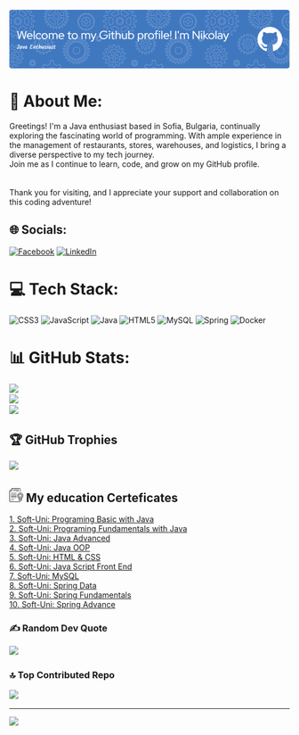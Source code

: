 ![Header](./github-header-image-Nikolay-Petkov.png)

# 💫 About Me:
Greetings! I'm a Java enthusiast based in Sofia, Bulgaria, continually exploring the fascinating world of programming. With ample experience in the management of restaurants, stores, warehouses, and logistics, I bring a diverse perspective to my tech journey. <br>Join me as I continue to learn, code, and grow on my GitHub profile.<br><br><br>Thank you for visiting, and I appreciate your support and collaboration on this coding adventure!


## 🌐 Socials:
[![Facebook](https://img.shields.io/badge/Facebook-%231877F2.svg?logo=Facebook&logoColor=white)](https://facebook.com/nikolay.petkov.3975) [![LinkedIn](https://img.shields.io/badge/LinkedIn-%230077B5.svg?logo=linkedin&logoColor=white)](https://linkedin.com/in/николай-петков-0a330953) 

# 💻 Tech Stack:
![CSS3](https://img.shields.io/badge/css3-%231572B6.svg?style=for-the-badge&logo=css3&logoColor=white) ![JavaScript](https://img.shields.io/badge/javascript-%23323330.svg?style=for-the-badge&logo=javascript&logoColor=%23F7DF1E) ![Java](https://img.shields.io/badge/java-%23ED8B00.svg?style=for-the-badge&logo=java&logoColor=white) ![HTML5](https://img.shields.io/badge/html5-%23E34F26.svg?style=for-the-badge&logo=html5&logoColor=white) ![MySQL](https://img.shields.io/badge/mysql-%2300f.svg?style=for-the-badge&logo=mysql&logoColor=white) ![Spring](https://img.shields.io/badge/spring-%236DB33F.svg?style=for-the-badge&logo=spring&logoColor=white) ![Docker](https://img.shields.io/badge/docker-%230db7ed.svg?style=for-the-badge&logo=docker&logoColor=white)
# 📊 GitHub Stats:
![](https://github-readme-stats.vercel.app/api?username=napetkov&theme=city_light&hide_border=false&include_all_commits=false&count_private=false)<br/>
![](https://github-readme-streak-stats.herokuapp.com/?user=napetkov&theme=city_light&hide_border=false)<br/>
![](https://github-readme-stats.vercel.app/api/top-langs/?username=napetkov&theme=city_light&hide_border=false&include_all_commits=false&count_private=false&layout=compact)

## 🏆 GitHub Trophies
![](https://github-profile-trophy.vercel.app/?username=napetkov&theme=tokyonight&no-frame=false&no-bg=true&margin-w=4)

## <img src="certificates/certificate.png" alt="Education Icon" style="width: 25px; height: 25px;"> My education Certeficates<br>
[1. Soft-Uni: Programing Basic with Java](certificates/1.Programming_Basics-February2022-Certificate.pdf)<br>
[2. Soft-Uni: Programing Fundamentals with Java](certificates/2.Programming_Fundamentals_with_Java-May2022-Certificate.pdf)<br>
[3. Soft-Uni: Java Advanced](certificates/3.Java_Advanced-September2022-Certificate.pdf)<br>
[4. Soft-Uni: Java OOP](certificates/4.JavaOOP-October2022-Certificate.pdf)<br>
[5. Soft-Uni: HTML & CSS](certificates/5.HTML&CSS-January2023-Certificate.pdf)<br>
[6. Soft-Uni: Java Script Front End](certificates/6.JS_Front-End-February2023-Certificate.pdf)<br>
[7. Soft-Uni: MySQL](certificates/7.MySQL-May2023-Certificate.pdf)<br>
[8. Soft-Uni: Spring Data](certificates/8.Spring_Data-June2023-Certificate.pdf)<br>
[9. Soft-Uni: Spring Fundamentals](certificates/9.Spring_Fundamentals-September2023-Certificate.pdf)<br>
[10. Soft-Uni: Spring Advance](certificates/10.Spring_Advanced-October2023-Certificate.pdf)<br>




### ✍️ Random Dev Quote
![](https://quotes-github-readme.vercel.app/api?type=horizontal&theme=light)

### 🔝 Top Contributed Repo
![](https://github-contributor-stats.vercel.app/api?username=napetkov&limit=5&theme=flat&combine_all_yearly_contributions=true)

---
[![](https://visitcount.itsvg.in/api?id=napetkov&icon=0&color=0)](https://visitcount.itsvg.in)

<!-- Proudly created with GPRM ( https://gprm.itsvg.in ) -->
